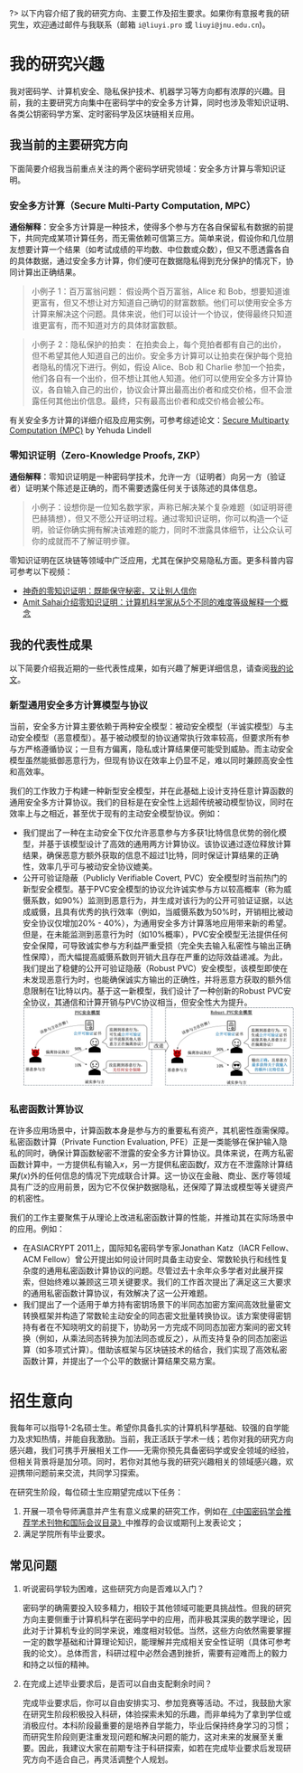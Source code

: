 ?> 以下内容介绍了我的研究方向、主要工作及招生要求。如果你有意报考我的研究生，欢迎通过邮件与我联系（邮箱 `i@liuyi.pro` 或 `liuyi@jnu.edu.cn`)。



# 我的研究兴趣
我对密码学、计算机安全、隐私保护技术、机器学习等方向都有浓厚的兴趣。目前，我的主要研究方向集中在密码学中的安全多方计算，同时也涉及零知识证明、各类公钥密码学方案、定时密码学及区块链相关应用。

## 我当前的主要研究方向

下面简要介绍我当前重点关注的两个密码学研究领域：安全多方计算与零知识证明。

### 安全多方计算（Secure Multi-Party Computation, MPC）
**通俗解释**：安全多方计算是一种技术，使得多个参与方在各自保留私有数据的前提下，共同完成某项计算任务，而无需依赖可信第三方。简单来说，假设你和几位朋友想要计算一个结果（如考试成绩的平均数、中位数或众数），但又不愿透露各自的具体数据，通过安全多方计算，你们便可在数据隐私得到充分保护的情况下，协同计算出正确结果。

> 小例子 1：百万富翁问题：
假设两个百万富翁，Alice 和 Bob，想要知道谁更富有，但又不想让对方知道自己确切的财富数额。他们可以使用安全多方计算来解决这个问题。具体来说，他们可以设计一个协议，使得最终只知道谁更富有，而不知道对方的具体财富数额。

> 小例子 2：隐私保护的拍卖：
在拍卖会上，每个竞拍者都有自己的出价，但不希望其他人知道自己的出价。安全多方计算可以让拍卖在保护每个竞拍者隐私的情况下进行。例如，假设 Alice、Bob 和 Charlie 参加一个拍卖，他们各自有一个出价，但不想让其他人知道。他们可以使用安全多方计算协议，各自输入自己的出价，协议会计算出最高出价者和成交价格，但不会泄露任何其他出价信息。最终，只有最高出价者和成交价格会被公布。

有关安全多方计算的详细介绍及应用实例，可参考综述论文：[Secure Multiparty Computation (MPC)](https://eprint.iacr.org/2020/300.pdf)  by Yehuda Lindell

### 零知识证明（Zero-Knowledge Proofs, ZKP）
**通俗解释**：零知识证明是一种密码学技术，允许一方（证明者）向另一方（验证者）证明某个陈述是正确的，而不需要透露任何关于该陈述的具体信息。


> 小例子：设想你是一位知名数学家，声称已解决某个复杂难题（如证明哥德巴赫猜想），但又不愿公开证明过程。通过零知识证明，你可以构造一个证明，验证你确实拥有解决该难题的能力，同时不泄露具体细节，让公众认可你的成就而不了解证明步骤。

零知识证明在区块链等领域中广泛应用，尤其在保护交易隐私方面。更多科普内容可参考以下视频：
- [神奇的零知识证明：既能保守秘密，又让别人信你](https://www.bilibili.com/video/BV1iacBebE1E)
- [Amit Sahai介绍零知识证明：计算机科学家从5个不同的难度等级解释一个概念](https://www.bilibili.com/video/BV1K3411E7p1)

## 我的代表性成果

以下简要介绍我近期的一些代表性成果，如有兴趣了解更详细信息，请查阅[我的论文](/publications/)。

### 新型通用安全多方计算模型与协议
当前，安全多方计算主要依赖于两种安全模型：被动安全模型（半诚实模型）与主动安全模型（恶意模型）。基于被动模型的协议通常执行效率较高，但要求所有参与方严格遵循协议；一旦有方偏离，隐私或计算结果便可能受到威胁。而主动安全模型虽然能抵御恶意行为，但现有协议在效率上仍显不足，难以同时兼顾高安全性和高效率。

我们的工作致力于构建一种新型安全模型，并在此基础上设计支持任意计算函数的通用安全多方计算协议。我们的目标是在安全性上远超传统被动模型协议，同时在效率上与之相近，甚至优于现有的主动安全模型协议。例如：
- 我们提出了一种在主动安全下仅允许恶意参与方多获1比特信息优势的弱化模型，并基于该模型设计了高效的通用两方计算协议。该协议通过逐位释放计算结果，确保恶意方额外获取的信息不超过1比特，同时保证计算结果的正确性，效率几乎可与被动安全协议媲美。
- 公开可验证隐蔽（Publicly Verifiable Covert, PVC）安全模型时当前热门的新型安全模型。基于PVC安全模型的协议允许诚实参与方以较高概率（称为威慑系数，如90%）监测到恶意行为，并生成对该行为的公开可验证证据，以达成威慑，且具有优秀的执行效率（例如，当威慑系数为50%时，开销相比被动安全协议仅增加20% - 40%），为通用安全多方计算落地应用带来新的希望。但是，在未能监测到恶意行为时（如10%概率），PVC安全模型无法提供任何安全保障，可导致诚实参与方利益严重受损（完全失去输入私密性与输出正确性保障），而大幅提高威慑系数则开销大且存在严重的边际效益递减。为此，我们提出了稳健的公开可验证隐蔽（Robust PVC）安全模型，该模型即使在未发现恶意行为时，也能确保诚实方输出的正确性，并将恶意方获取的额外信息限制在1比特以内。基于这一新模型，我们设计了一种创新的Robust PVC安全协议，其通信和计算开销与PVC协议相当，但安全性大为提升。
![Robust PVC Security Model](../for-students/robustPVC.jpg )


### 私密函数计算协议

在许多应用场景中，计算函数本身是参与方的重要私有资产，其机密性亟需保障。私密函数计算（Private Function Evaluation, PFE）正是一类能够在保护输入隐私的同时，确保计算函数秘密不泄露的安全多方计算协议。具体来说，在两方私密函数计算中，一方提供私有输入$x$，另一方提供私密函数$f$，双方在不泄露除计算结果$f(x)$外的任何信息的情况下完成联合计算。这一协议在金融、商业、医疗等领域具有广泛的应用前景，因为它不仅保护数据隐私，还保障了算法或模型等关键资产的机密性。

我们的工作主要聚焦于从理论上改进私密函数计算的性能，并推动其在实际场景中的应用。例如：
- 在ASIACRYPT 2011上，国际知名密码学专家Jonathan Katz（IACR Fellow、ACM Fellow）曾公开提出如何设计同时具备主动安全、常数轮执行和线性复杂度的通用私密函数计算协议的问题。尽管过去十余年众多学者对此展开探索，但始终难以兼顾这三项关键要求。我们的工作首次提出了满足这三大要求的通用私密函数计算协议，有效解决了这一公开难题。
- 我们提出了一个适用于单方持有密钥场景下的半同态加密方案间高效批量密文转换框架并构造了常数轮主动安全的同态密文批量转换协议。该方案使得密钥持有者在不知晓明文的前提下，协助另一方完成不同同态加密方案间的密文转换（例如，从乘法同态转换为加法同态或反之），从而支持复杂的同态加密运算（如多项式计算）。借助该框架与区块链技术的结合，我们实现了高效私密函数计算，并提出了一个公平的数据计算结果交易方案。


# 招生意向
我每年可以指导1-2名硕士生。希望你具备扎实的计算机科学基础、较强的自学能力及求知热情，并能自我激励。当前，我正活跃于学术一线；若你对我的研究方向感兴趣，我们可携手开展相关工作——无需你预先具备密码学或安全领域的经验，但相关背景将是加分项。同时，若你对其他与我的研究兴趣相关的领域感兴趣，欢迎携带问题前来交流，共同学习探索。

在研究生阶段，每位硕士生应期望完成以下任务：
1. 开展一项令导师满意并产生有意义成果的研究工作，例如在[《中国密码学会推荐学术刊物和国际会议目录》](https://www.cacrnet.org.cn/site/content/1290.html)中推荐的会议或期刊上发表论文；
2. 满足学院所有毕业要求。

## 常见问题
1. 听说密码学较为困难，这些研究方向是否难以入门？

    密码学的确需要投入较多精力，相较于其他领域可能更具挑战性。但我的研究方向主要侧重于计算机科学在密码学中的应用，而非极其深奥的数学理论，因此对于计算机专业的同学来说，难度相对较低。当然，这些方向依然需要掌握一定的数学基础和计算理论知识，能理解并完成相关安全性证明（具体可参考我的论文）。总体而言，科研过程中必然会遇到挫折，需要有迎难而上的毅力和持之以恒的精神。

2. 在完成上述毕业要求后，是否可以自由支配剩余时间？

    完成毕业要求后，你可以自由安排实习、参加竞赛等活动。不过，我鼓励大家在研究生阶段积极投入科研，体验探索未知的乐趣，而非单纯为了拿到学位或消极应付。本科阶段最重要的是培养自学能力，毕业后保持终身学习的习惯；而研究生阶段则更注重发现问题和解决问题的能力，这对未来的发展至关重要。因此，我建议大家在前期专注于科研探索，如若在完成毕业要求后发现研究方向不适合自己，再灵活调整个人规划。



